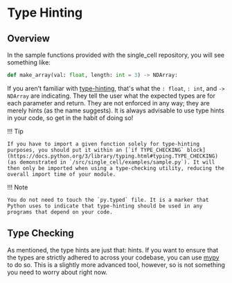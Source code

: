 # Type Hinting

## Overview

In the sample functions provided with the single_cell repository, you will see something like:

```python
def make_array(val: float, length: int = 3) -> NDArray:
```

If you aren't familiar with [type-hinting](https://docs.python.org/3/library/typing.html), that's what the `: float`, `: int`, and `-> NDArray` are indicating. They tell the user what the expected types are for each parameter and return. They are not enforced in any way; they are merely hints (as the name suggests). It is always advisable to use type hints in your code, so get in the habit of doing so!

!!! Tip

    If you have to import a given function solely for type-hinting purposes, you should put it within an [`if TYPE_CHECKING` block](https://docs.python.org/3/library/typing.html#typing.TYPE_CHECKING) (as demonstrated in `/src/single_cell/examples/sample.py`). It will then only be imported when using a type-checking utility, reducing the overall import time of your module.

!!! Note

    You do not need to touch the `py.typed` file. It is a marker that Python uses to indicate that type-hinting should be used in any programs that depend on your code.

## Type Checking

As mentioned, the type hints are just that: hints. If you want to ensure that the types are strictly adhered to across your codebase, you can use [mypy](https://mypy-lang.org/) to do so. This is a slightly more advanced tool, however, so is not something you need to worry about right now.
